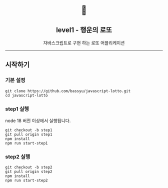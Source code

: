 <h1 align="middle">🎱</h1>
<h2 align="middle">level1 - 행운의 로또</h2>
<p align="middle">자바스크립트로 구현 하는 로또 어플리케이션</p>

---

## 시작하기

### 기본 설정

```
git clone https://github.com/bassyu/javascript-lotto.git
cd javascript-lotto
```

### step1 실행

node 18 버전 이상에서 실행됩니다.

```
git checkout -b step1
git pull origin step1
npm install
npm run start-step1
```

### step2 실행

```
git checkout -b step2
git pull origin step2
npm install
npm run start-step2
```
